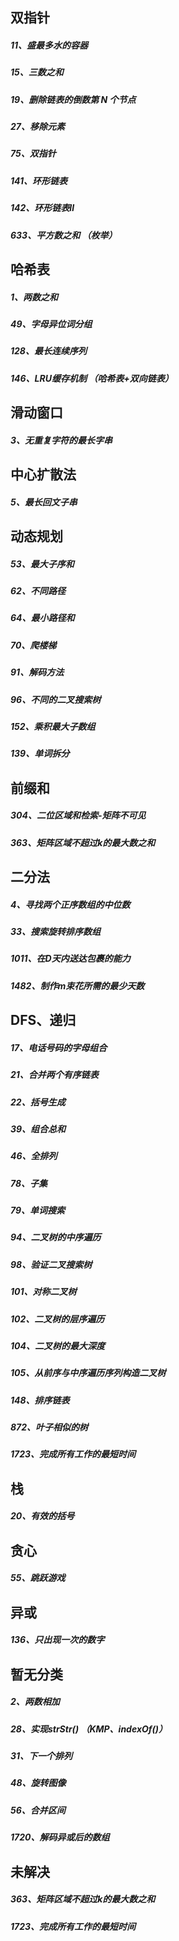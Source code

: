 ## 双指针

##### 11、盛最多水的容器

##### 15、三数之和

##### 19、删除链表的倒数第 N 个节点

##### 27、移除元素

##### 75、双指针

##### 141、环形链表

##### 142、环形链表Ⅱ

##### 633、平方数之和  （枚举）



## 哈希表

##### 1、两数之和

##### 49、字母异位词分组

##### 128、最长连续序列

##### 146、LRU缓存机制 （哈希表+双向链表）



## 滑动窗口

##### 3、无重复字符的最长字串



## 中心扩散法

##### 5、最长回文子串



## 动态规划

##### 53、最大子序和

##### 62、不同路径

##### 64、最小路径和

##### 70、爬楼梯

##### 91、解码方法

##### 96、不同的二叉搜索树

##### 152、乘积最大子数组

##### 139、单词拆分



## 前缀和

##### 304、二位区域和检索-矩阵不可见

##### 363、矩阵区域不超过k的最大数之和



## 二分法

##### 4、寻找两个正序数组的中位数

##### 33、搜索旋转排序数组

##### 1011、在D天内送达包裹的能力

##### 1482、制作m束花所需的最少天数



## DFS、递归

##### 17、电话号码的字母组合

##### 21、合并两个有序链表

##### 22、括号生成

##### 39、组合总和

##### 46、全排列

##### 78、子集

##### 79、单词搜索

##### 94、二叉树的中序遍历

##### 98、验证二叉搜索树

##### 101、对称二叉树

##### 102、二叉树的层序遍历

##### 104、二叉树的最大深度

##### 105、从前序与中序遍历序列构造二叉树

##### 148、排序链表

##### 872、叶子相似的树 

##### 1723、完成所有工作的最短时间



## 栈

##### 20、有效的括号



## 贪心

##### 55、跳跃游戏



## 异或

##### 136、只出现一次的数字



## 暂无分类

##### 2、两数相加

##### 28、实现strStr()   （KMP、indexOf()）

##### 31、下一个排列

##### 48、旋转图像

##### 56、合并区间

##### 1720、解码异或后的数组



## 未解决

##### 363、矩阵区域不超过k的最大数之和

##### 1723、完成所有工作的最短时间

